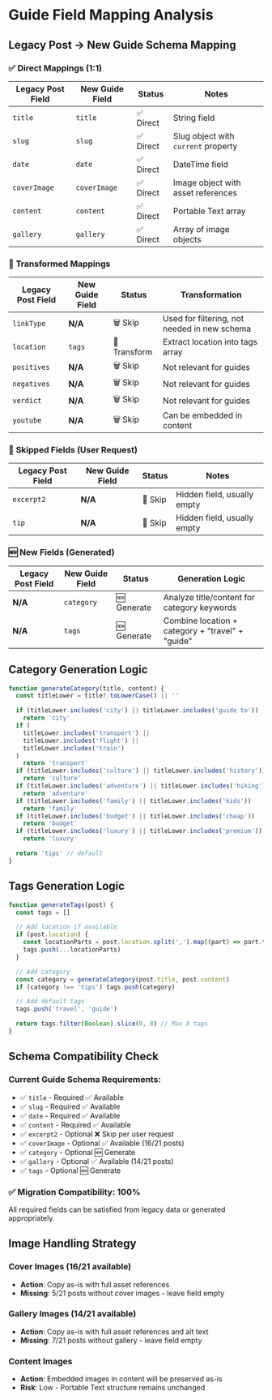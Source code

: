 # Guide Field Mapping Analysis

## Legacy Post → New Guide Schema Mapping

### ✅ **Direct Mappings (1:1)**

| Legacy Post Field | New Guide Field | Status    | Notes                               |
| ----------------- | --------------- | --------- | ----------------------------------- |
| `title`           | `title`         | ✅ Direct | String field                        |
| `slug`            | `slug`          | ✅ Direct | Slug object with `current` property |
| `date`            | `date`          | ✅ Direct | DateTime field                      |
| `coverImage`      | `coverImage`    | ✅ Direct | Image object with asset references  |
| `content`         | `content`       | ✅ Direct | Portable Text array                 |
| `gallery`         | `gallery`       | ✅ Direct | Array of image objects              |

### 🔄 **Transformed Mappings**

| Legacy Post Field | New Guide Field | Status       | Transformation                               |
| ----------------- | --------------- | ------------ | -------------------------------------------- |
| `linkType`        | **N/A**         | 🗑️ Skip      | Used for filtering, not needed in new schema |
| `location`        | `tags`          | 🔄 Transform | Extract location into tags array             |
| `positives`       | **N/A**         | 🗑️ Skip      | Not relevant for guides                      |
| `negatives`       | **N/A**         | 🗑️ Skip      | Not relevant for guides                      |
| `verdict`         | **N/A**         | 🗑️ Skip      | Not relevant for guides                      |
| `youtube`         | **N/A**         | 🗑️ Skip      | Can be embedded in content                   |

### 🚫 **Skipped Fields (User Request)**

| Legacy Post Field | New Guide Field | Status  | Notes                       |
| ----------------- | --------------- | ------- | --------------------------- |
| `excerpt2`        | **N/A**         | 🚫 Skip | Hidden field, usually empty |
| `tip`             | **N/A**         | 🚫 Skip | Hidden field, usually empty |

### 🆕 **New Fields (Generated)**

| Legacy Post Field | New Guide Field | Status      | Generation Logic                                 |
| ----------------- | --------------- | ----------- | ------------------------------------------------ |
| **N/A**           | `category`      | 🆕 Generate | Analyze title/content for category keywords      |
| **N/A**           | `tags`          | 🆕 Generate | Combine location + category + "travel" + "guide" |

## Category Generation Logic

```javascript
function generateCategory(title, content) {
  const titleLower = title?.toLowerCase() || ''

  if (titleLower.includes('city') || titleLower.includes('guide to'))
    return 'city'
  if (
    titleLower.includes('transport') ||
    titleLower.includes('flight') ||
    titleLower.includes('train')
  )
    return 'transport'
  if (titleLower.includes('culture') || titleLower.includes('history'))
    return 'culture'
  if (titleLower.includes('adventure') || titleLower.includes('hiking'))
    return 'adventure'
  if (titleLower.includes('family') || titleLower.includes('kids'))
    return 'family'
  if (titleLower.includes('budget') || titleLower.includes('cheap'))
    return 'budget'
  if (titleLower.includes('luxury') || titleLower.includes('premium'))
    return 'luxury'

  return 'tips' // default
}
```

## Tags Generation Logic

```javascript
function generateTags(post) {
  const tags = []

  // Add location if available
  if (post.location) {
    const locationParts = post.location.split(',').map((part) => part.trim())
    tags.push(...locationParts)
  }

  // Add category
  const category = generateCategory(post.title, post.content)
  if (category !== 'tips') tags.push(category)

  // Add default tags
  tags.push('travel', 'guide')

  return tags.filter(Boolean).slice(0, 8) // Max 8 tags
}
```

## Schema Compatibility Check

### Current Guide Schema Requirements:

- ✅ `title` - Required ✅ Available
- ✅ `slug` - Required ✅ Available
- ✅ `date` - Required ✅ Available
- ✅ `content` - Required ✅ Available
- ✅ `excerpt2` - Optional ❌ Skip per user request
- ✅ `coverImage` - Optional ✅ Available (16/21 posts)
- ✅ `category` - Optional 🆕 Generate
- ✅ `gallery` - Optional ✅ Available (14/21 posts)
- ✅ `tags` - Optional 🆕 Generate

### ✅ **Migration Compatibility: 100%**

All required fields can be satisfied from legacy data or generated appropriately.

## Image Handling Strategy

### Cover Images (16/21 available)

- **Action**: Copy as-is with full asset references
- **Missing**: 5/21 posts without cover images - leave field empty

### Gallery Images (14/21 available)

- **Action**: Copy as-is with full asset references and alt text
- **Missing**: 7/21 posts without gallery - leave field empty

### Content Images

- **Action**: Embedded images in content will be preserved as-is
- **Risk**: Low - Portable Text structure remains unchanged
